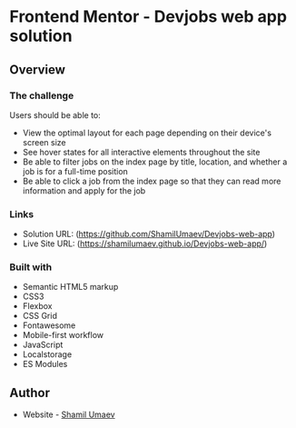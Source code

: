 # Frontend Mentor - Devjobs web app solution

## Overview

### The challenge

Users should be able to:

- View the optimal layout for each page depending on their device's screen size
- See hover states for all interactive elements throughout the site
- Be able to filter jobs on the index page by title, location, and whether a job is for a full-time position
- Be able to click a job from the index page so that they can read more information and apply for the job

### Links

- Solution URL: (https://github.com/ShamilUmaev/Devjobs-web-app)
- Live Site URL: (https://shamilumaev.github.io/Devjobs-web-app/)

### Built with

- Semantic HTML5 markup
- CSS3
- Flexbox
- CSS Grid
- Fontawesome
- Mobile-first workflow
- JavaScript
- Localstorage
- ES Modules

## Author

- Website - [Shamil Umaev](https://shamilumaev.com/)
